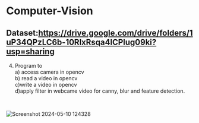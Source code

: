 # Computer-Vision
## Dataset:https://drive.google.com/drive/folders/1uP34QPzLC6b-10RlxRsqa4lCPlug09ki?usp=sharing
4. Program to <br>
a) access camera in opencv <br>
b) read a video in opencv <br>
c)write a video in opencv <br>
d)apply filter in webcame video for canny, blur and feature detection.
<br>

![Screenshot 2024-05-10 124328](https://github.com/PrathamKumar125/Computer-Vision/assets/115283906/538da1f1-1d12-4ab3-9e2e-0cbb3b028df4)
